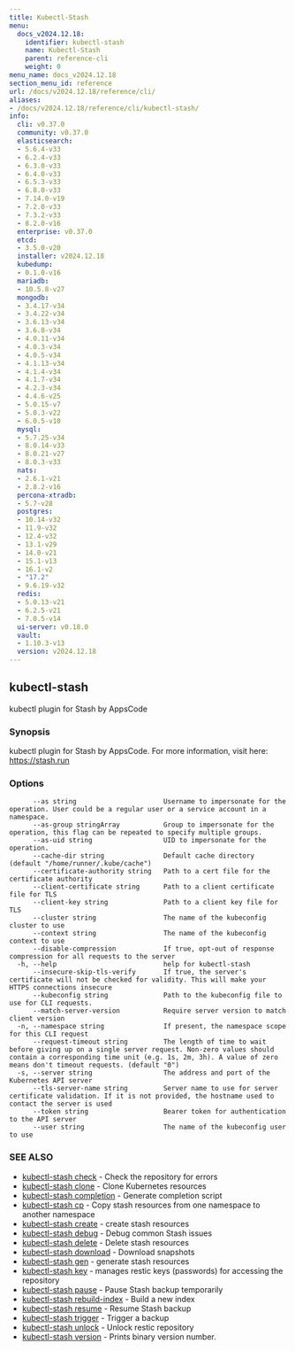```yaml
---
title: Kubectl-Stash
menu:
  docs_v2024.12.18:
    identifier: kubectl-stash
    name: Kubectl-Stash
    parent: reference-cli
    weight: 0
menu_name: docs_v2024.12.18
section_menu_id: reference
url: /docs/v2024.12.18/reference/cli/
aliases:
- /docs/v2024.12.18/reference/cli/kubectl-stash/
info:
  cli: v0.37.0
  community: v0.37.0
  elasticsearch:
  - 5.6.4-v33
  - 6.2.4-v33
  - 6.3.0-v33
  - 6.4.0-v33
  - 6.5.3-v33
  - 6.8.0-v33
  - 7.14.0-v19
  - 7.2.0-v33
  - 7.3.2-v33
  - 8.2.0-v16
  enterprise: v0.37.0
  etcd:
  - 3.5.0-v20
  installer: v2024.12.18
  kubedump:
  - 0.1.0-v16
  mariadb:
  - 10.5.8-v27
  mongodb:
  - 3.4.17-v34
  - 3.4.22-v34
  - 3.6.13-v34
  - 3.6.8-v34
  - 4.0.11-v34
  - 4.0.3-v34
  - 4.0.5-v34
  - 4.1.13-v34
  - 4.1.4-v34
  - 4.1.7-v34
  - 4.2.3-v34
  - 4.4.6-v25
  - 5.0.15-v7
  - 5.0.3-v22
  - 6.0.5-v10
  mysql:
  - 5.7.25-v34
  - 8.0.14-v33
  - 8.0.21-v27
  - 8.0.3-v33
  nats:
  - 2.6.1-v21
  - 2.8.2-v16
  percona-xtradb:
  - 5.7-v28
  postgres:
  - 10.14-v32
  - 11.9-v32
  - 12.4-v32
  - 13.1-v29
  - 14.0-v21
  - 15.1-v13
  - 16.1-v2
  - "17.2"
  - 9.6.19-v32
  redis:
  - 5.0.13-v21
  - 6.2.5-v21
  - 7.0.5-v14
  ui-server: v0.18.0
  vault:
  - 1.10.3-v13
  version: v2024.12.18
---
```


## kubectl-stash

kubectl plugin for Stash by AppsCode

### Synopsis

kubectl plugin for Stash by AppsCode. For more information, visit here: https://stash.run

### Options

```
      --as string                      Username to impersonate for the operation. User could be a regular user or a service account in a namespace.
      --as-group stringArray           Group to impersonate for the operation, this flag can be repeated to specify multiple groups.
      --as-uid string                  UID to impersonate for the operation.
      --cache-dir string               Default cache directory (default "/home/runner/.kube/cache")
      --certificate-authority string   Path to a cert file for the certificate authority
      --client-certificate string      Path to a client certificate file for TLS
      --client-key string              Path to a client key file for TLS
      --cluster string                 The name of the kubeconfig cluster to use
      --context string                 The name of the kubeconfig context to use
      --disable-compression            If true, opt-out of response compression for all requests to the server
  -h, --help                           help for kubectl-stash
      --insecure-skip-tls-verify       If true, the server's certificate will not be checked for validity. This will make your HTTPS connections insecure
      --kubeconfig string              Path to the kubeconfig file to use for CLI requests.
      --match-server-version           Require server version to match client version
  -n, --namespace string               If present, the namespace scope for this CLI request
      --request-timeout string         The length of time to wait before giving up on a single server request. Non-zero values should contain a corresponding time unit (e.g. 1s, 2m, 3h). A value of zero means don't timeout requests. (default "0")
  -s, --server string                  The address and port of the Kubernetes API server
      --tls-server-name string         Server name to use for server certificate validation. If it is not provided, the hostname used to contact the server is used
      --token string                   Bearer token for authentication to the API server
      --user string                    The name of the kubeconfig user to use
```

### SEE ALSO

* [kubectl-stash check](/docs/v2024.12.18/reference/cli/kubectl-stash_check)	 - Check the repository for errors
* [kubectl-stash clone](/docs/v2024.12.18/reference/cli/kubectl-stash_clone)	 - Clone Kubernetes resources
* [kubectl-stash completion](/docs/v2024.12.18/reference/cli/kubectl-stash_completion)	 - Generate completion script
* [kubectl-stash cp](/docs/v2024.12.18/reference/cli/kubectl-stash_cp)	 - Copy stash resources from one namespace to another namespace
* [kubectl-stash create](/docs/v2024.12.18/reference/cli/kubectl-stash_create)	 - create stash resources
* [kubectl-stash debug](/docs/v2024.12.18/reference/cli/kubectl-stash_debug)	 - Debug common Stash issues
* [kubectl-stash delete](/docs/v2024.12.18/reference/cli/kubectl-stash_delete)	 - Delete stash resources
* [kubectl-stash download](/docs/v2024.12.18/reference/cli/kubectl-stash_download)	 - Download snapshots
* [kubectl-stash gen](/docs/v2024.12.18/reference/cli/kubectl-stash_gen)	 - generate stash resources
* [kubectl-stash key](/docs/v2024.12.18/reference/cli/kubectl-stash_key)	 - manages restic keys (passwords) for accessing the repository
* [kubectl-stash pause](/docs/v2024.12.18/reference/cli/kubectl-stash_pause)	 - Pause Stash backup temporarily
* [kubectl-stash rebuild-index](/docs/v2024.12.18/reference/cli/kubectl-stash_rebuild-index)	 - Build a new index
* [kubectl-stash resume](/docs/v2024.12.18/reference/cli/kubectl-stash_resume)	 - Resume Stash backup
* [kubectl-stash trigger](/docs/v2024.12.18/reference/cli/kubectl-stash_trigger)	 - Trigger a backup
* [kubectl-stash unlock](/docs/v2024.12.18/reference/cli/kubectl-stash_unlock)	 - Unlock restic repository
* [kubectl-stash version](/docs/v2024.12.18/reference/cli/kubectl-stash_version)	 - Prints binary version number.

